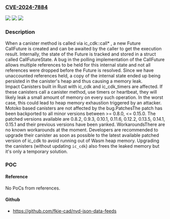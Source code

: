 ### [CVE-2024-7884](https://cve.mitre.org/cgi-bin/cvename.cgi?name=CVE-2024-7884)
![](https://img.shields.io/static/v1?label=Product&message=ic-cdk&color=blue)
![](https://img.shields.io/static/v1?label=Version&message=n%2Fa&color=blue)
![](https://img.shields.io/static/v1?label=Vulnerability&message=CWE-401%20Missing%20Release%20of%20Memory%20after%20Effective%20Lifetime&color=brighgreen)

### Description

When a canister method is called via ic_cdk::call* , a new Future CallFuture is created  and can be awaited by the caller to get the execution result. Internally, the state of the Future is tracked and stored in a struct called CallFutureState.  A bug in the polling implementation of the CallFuture allows multiple references to be held for this internal state and not all references were dropped before the Future is resolved. Since we have unaccounted references held, a copy of the internal state ended up being persisted in the canister's heap and thus causing a memory leak. Impact Canisters built in Rust with ic_cdk and ic_cdk_timers are affected. If these canisters call a canister method, use timers or heartbeat, they will likely leak a small amount of memory on every such operation. In the worst case, this could lead to heap memory exhaustion triggered by an attacker. Motoko based canisters are not affected by the bug.PatchesThe patch has been backported to all minor versions between >= 0.8.0, <= 0.15.0. The patched versions available are 0.8.2, 0.9.3, 0.10.1, 0.11.6, 0.12.2, 0.13.5, 0.14.1, 0.15.1 and their previous versions have been yanked. WorkaroundsThere are no known workarounds at the moment. Developers are recommended to upgrade their canister as soon as possible to the latest available patched version of ic_cdk to avoid running out of Wasm heap memory. Upgrading the canisters (without updating `ic_cdk`) also frees the leaked memory but it's only a temporary solution.

### POC

#### Reference
No PoCs from references.

#### Github
- https://github.com/fkie-cad/nvd-json-data-feeds

